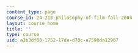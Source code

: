 ```yaml
---
content_type: page
course_id: 24-213-philosophy-of-film-fall-2004
layout: course_home
title: ''
type: course
uid: a3b3df88-1752-17da-d78c-a7590da12967
---
```

